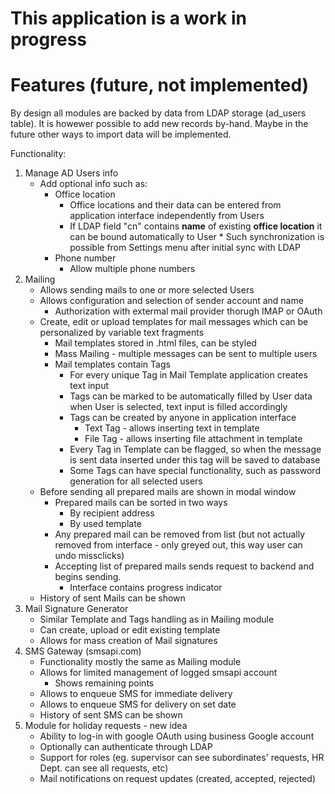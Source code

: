 # This application is a work in progress
# Features (future, not implemented)

By design all modules are backed by data from LDAP storage (ad_users table). It is howewer possible to add new records by-hand. Maybe in the future other ways to import data will be implemented.

Functionality:
1)  Manage AD Users info
    * Add optional info such as:
        * Office location
            * Office locations and their data can be entered from application interface independently from Users
            * If LDAP field "cn" contains <b>name</b> of existing <b>office location</b> it can be bound automatically to User
                    * Such synchronization is possible from Settings menu after initial sync with LDAP
        * Phone number
            * Allow multiple phone numbers
2)  Mailing
    * Allows sending mails to one or more selected Users
    * Allows configuration and selection of sender account and name
        * Authorization with extermal mail provider thorugh IMAP or OAuth
    * Create, edit or upload templates for mail messages which can be personalized by variable text fragments
        * Mail templates stored in .html files, can be styled
        * Mass Mailing - multiple messages can be sent to multiple users
        * Mail templates contain Tags
            * For every unique Tag in Mail Template application creates text input
            * Tags can be marked to be automatically filled by User data when User is selected, text input is filled accordingly
            * Tags can be created by anyone in application interface
                * Text Tag - allows inserting text in template
                * File Tag - allows inserting file attachment in template
            * Every Tag in Template can be flagged, so when the message is sent data inserted under this tag will be saved to database
            * Some Tags can have special functionality, such as password generation for all selected users
    * Before sending all prepared mails are shown in modal window
        * Prepared mails can be sorted in two ways
            * By recipient address
            * By used template
        * Any prepared mail can be removed from list (but not actually removed from interface - only greyed out, this way user can undo missclicks)
        * Accepting list of prepared mails sends request to backend and begins sending.
            * Interface contains progress indicator 
    * History of sent Mails can be shown
3)  Mail Signature Generator
    * Similar Template and Tags handling as in Mailing module
    * Can create, upload or edit existing template
    * Allows for mass creation of Mail signatures
4)  SMS Gateway (smsapi.com)
    * Functionality mostly the same as Mailing module
    * Allows for limited management of logged smsapi account
        * Shows remaining points
    * Allows to enqueue SMS for immediate delivery
    * Allows to enqueue SMS for delivery on set date
    * History of sent SMS can be shown
5)  Module for holiday requests - new idea
    * Ability to log-in with google OAuth using business Google account
    * Optionally can authenticate through LDAP
    * Support for roles (eg. supervisor can see subordinates' requests, HR Dept. can see all requests, etc)
    * Mail notifications on request updates (created, accepted, rejected)
